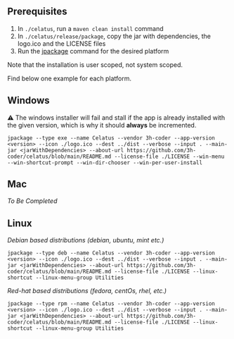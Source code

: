 ## Prerequisites



1. In `./celatus`, run a `maven clean install` command
2. In `./celatus/release/package`, copy the jar with dependencies, the logo.ico and the LICENSE files
3. Run the [jpackage](https://docs.oracle.com/en/java/javase/17/docs/specs/man/jpackage.html) command for the desired platform

Note that the installation is user scoped, not system scoped.

Find below one example for each platform.

## Windows 

⚠️ The windows installer will fail and stall if the app is already installed with the given version, which is why it should **always** be incremented.

    jpackage --type exe --name Celatus --vendor 3h-coder --app-version <version> --icon ./logo.ico --dest ../dist --verbose --input . --main-jar <jarWithDependencies> --about-url https://github.com/3h-coder/celatus/blob/main/README.md --license-file ./LICENSE --win-menu --win-shortcut-prompt --win-dir-chooser --win-per-user-install 

## Mac

*To Be Completed*

## Linux

*Debian based distributions (debian, ubuntu, mint etc.)*

    jpackage --type deb --name Celatus --vendor 3h-coder --app-version <version> --icon ./logo.ico --dest ../dist --verbose --input . --main-jar <jarWithDependencies> --about-url https://github.com/3h-coder/celatus/blob/main/README.md --license-file ./LICENSE --linux-shortcut --linux-menu-group Utilities


*Red-hat based distributions (fedora, centOs, rhel, etc.)*

    jpackage --type rpm --name Celatus --vendor 3h-coder --app-version <version> --icon ./logo.ico --dest ../dist --verbose --input . --main-jar <jarWithDependencies> --about-url https://github.com/3h-coder/celatus/blob/main/README.md --license-file ./LICENSE --linux-shortcut --linux-menu-group Utilities